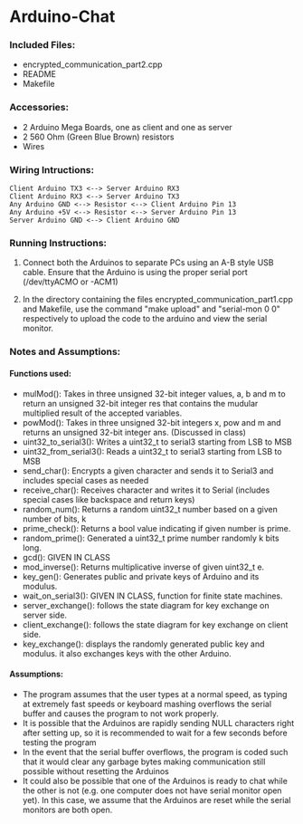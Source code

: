 # Arduino-Chat





### Included Files:
* encrypted_communication_part2.cpp
* README
* Makefile

### Accessories:
* 2 Arduino Mega Boards, one as client and one as server
* 2 560 Ohm (Green Blue Brown) resistors
* Wires

### Wiring Intructions:
	Client Arduino TX3 <--> Server Arduino RX3
	Client Arduino RX3 <--> Server Arduino TX3
	Any Arduino GND <--> Resistor <--> Client Arduino Pin 13
	Any Arduino +5V <--> Resistor <--> Server Arduino Pin 13
	Server Arduino GND <--> Client Arduino GND

### Running Instructions: 

1. Connect both the Arduinos to separate PCs using an A-B style USB cable. 
	Ensure that the Arduino is using the proper serial port (/dev/ttyACMO or -ACM1)

2. In the directory containing the files encrypted_communication_part1.cpp and 
	Makefile, use the command "make upload" and "serial-mon 0 0" respectively to 
	upload the code to the arduino and view the serial monitor.

### Notes and Assumptions:
	
#### Functions used:
* mulMod(): Takes in three unsigned 32-bit integer values, a, b and m to return 
	an unsigned 32-bit integer res that contains the mudular multiplied result 
	of the accepted variables.
* powMod(): Takes in three unsigned 32-bit integers x, pow and m and returns an 
	unsigned 32-bit integer ans. (Discussed in class)
* uint32_to_serial3(): Writes a uint32_t to serial3 starting from LSB to MSB
* uint32_from_serial3(): Reads a uint32_t to serial3 starting from LSB to MSB
* send_char(): Encrypts a given character and sends it to Serial3 and includes 
	special cases as needed
* receive_char(): Receives character and writes it to Serial (includes special 
	cases like backspace and return keys)
* random_num(): Returns a random uint32_t number based on a given number of bits, k
* prime_check(): Returns a bool value indicating if given number is prime.
* random_prime(): Generated a uint32_t prime number randomly k bits long.
* gcd(): GIVEN IN CLASS
* mod_inverse(): Returns multiplicative inverse of given uint32_t e.
* key_gen(): Generates public and private keys of Arduino and its modulus.
* wait_on_serial3(): GIVEN IN CLASS, function for finite state machines.
* server_exchange(): follows the state diagram for key exchange on server side.
* client_exchange(): follows the state diagram for key exchange on client side.
* key_exchange(): displays the randomly generated public key and modulus. 
	it also exchanges keys with the other Arduino. 


#### Assumptions: 
* The program assumes that the user types at a normal speed, as typing at extremely fast speeds or keyboard mashing overflows the serial buffer and causes the program to not work properly.
* It is possible that the Arduinos are rapidly sending NULL characters right after setting up, so it is recommended to wait for a few seconds before testing the program
* In the event that the serial buffer overflows, the program is coded such that it would clear any garbage bytes making communication still possible without resetting the Arduinos
* It could also be possible that one of the Arduinos is ready to chat while the other is not (e.g. one computer does not have serial monitor open yet). In this case, we assume that the Arduinos are reset while the serial monitors are both open.
